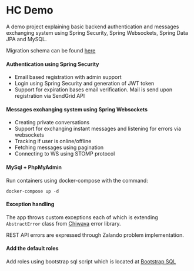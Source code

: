 # HC Demo
A demo project explaining basic backend authentication and messages exchanging system using Spring Security, Spring Websockets, Spring Data JPA and MySQL.

Migration schema can be found [here](https://github.com/DarioNevistic/dws-healthcare/blob/master/src/configuration/src/main/resources/db/migration/V1__initial_schema.sql)


#### Authentication using Spring Security
 - Email based registration with admin support
 - Login using Spring Security and generation of JWT token
 - Support for expiration bases email verification. Mail is send upon registration via SendGrid API


#### Messages exchanging system using Spring Websockets
 - Creating private conversations
 - Support for exchanging instant messages and listening for errors via websockets
 - Tracking if user is online/offline
 - Fetching messages using pagination
 - Connecting to WS using STOMP protocol

#### MySql + PhpMyAdmin
Run containers using docker-compose with the command:

`docker-compose up -d`
  
  
#### Exception handling
The app throws custom exceptions each of which is extending `AbstractError` class from [Chiwava](https://mvnrepository.com/artifact/com.nsoft.chiwava/chiwava-core-error) error library.

REST API errors are expressed through Zalando problem implementation.


#### Add the default roles
 Add roles using bootstrap sql script which is located at 
[Bootstrap SQL](https://github.com/DarioNevistic/dws-healthcare/blob/master/src/configuration/src/main/resources/db/bootstrap.sql)


